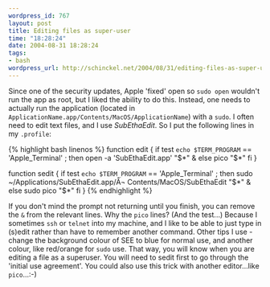 ```yaml
--- 
wordpress_id: 767
layout: post
title: Editing files as super-user
time: "18:28:24"
date: 2004-08-31 18:28:24
tags: 
- bash
wordpress_url: http://schinckel.net/2004/08/31/editing-files-as-super-user/
---
```

Since one of the security updates, Apple 'fixed' open so `sudo open` wouldn't run the app as root, but I liked the ability to do this. Instead, one needs to actually run the application (located in `ApplicationName.app/Contents/MacOS/ApplicationName`) with a `sudo`. I often need to edit text files, and I use _SubEthaEdit_. So I put the following lines in my `.profile`: 
    
    
{% highlight bash linenos %}
function edit
{
    if test `echo $TERM_PROGRAM` == 'Apple_Terminal' ; then 
      open -a 'SubEthaEdit.app' "$*" &
    else
      pico "$*"
    fi
}

function sedit
{
    if test `echo $TERM_PROGRAM` == 'Apple_Terminal' ; then
      sudo ~/Applications/SubEthaEdit.app/Â¬
                  Contents/MacOS/SubEthaEdit "$*" &
    else
      sudo pico "$*"
    fi
}
{% endhighlight %}

    

If you don't mind the prompt not returning until you finish, you can remove the `&` from the relevant lines. Why the `pico` lines? (And the test...) Because I sometimes `ssh` or `telnet` into my machine, and I like to be able to just type in (s)edit rather than have to remember another command. Other tips I use - change the background colour of SEE to blue for normal use, and another colour, like red/orange for `sudo` use. That way, you will know when you are editing a file as a superuser. You will need to sedit first to go through the 'initial use agreement'. You could also use this trick with another editor...like `pico`...:-) 
